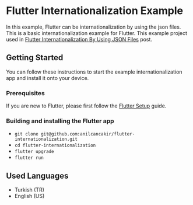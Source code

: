 # Flutter Internationalization Example

In this example, Flutter can be internationalization by using the json files. This is a basic internationalization example for Flutter. This example project used in [Flutter Internationalization By Using JSON Files](https://) post.

## Getting Started

You can follow these instructions to start the example internationalization app and install it onto your device.

### Prerequisites

If you are new to Flutter, please first follow the [Flutter Setup](https://flutter.io/setup/) guide.

### Building and installing the Flutter app

* `git clone git@github.com:anilcancakir/flutter-internationalization.git`
* `cd flutter-internationalization`
* `flutter upgrade`
* `flutter run`

## Used Languages

* Turkish (TR)
* English (US)
